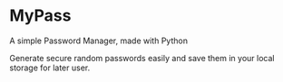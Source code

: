 # MyPass
A simple Password Manager, made with Python

Generate secure random passwords easily and save them in your local storage for later user.
